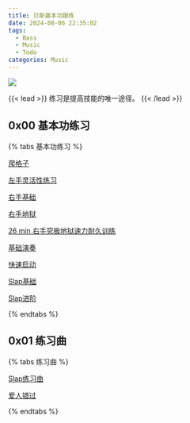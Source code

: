 ```yaml
---
title: 贝斯基本功跟练
date: 2024-08-06 22:35:02
tags:
  - Bass
  - Music
  - Todo
categories: Music
---
```


![](https://static.wicsp.top/yYIKzGkbZTED.png)

{{< lead >}}
练习是提高技能的唯一途径。
{{< /lead >}}



## 0x00 基本功练习

{% tabs 基本功练习 %}
<!-- tab 爬格子-->
[爬格子](https://www.bilibili.com/video/BV13o4y1d7dC/?p=1)

[左手灵活性练习](https://www.bilibili.com/video/BV13o4y1d7dC/?p=2)
<!-- endtab -->

<!-- tab 右手练习 -->
[右手基础](https://www.bilibili.com/video/BV13o4y1d7dC/?p=5)

[右手地狱](https://www.bilibili.com/video/BV13o4y1d7dC/?p=6)

[26 min 右手究极地狱速力耐久训练](https://www.bilibili.com/video/BV1bh4y1377A/?p=1)
<!-- endtab -->

<!-- tab 左右手配合 -->
[基础演奏](https://www.bilibili.com/video/BV13o4y1d7dC/?p=3)

[快速启动](https://www.bilibili.com/video/BV13o4y1d7dC/?p=4)
<!-- endtab -->

<!-- tab Slap -->
[Slap基础](https://www.bilibili.com/video/BV13o4y1d7dC/?p=7)

[Slap进阶](https://www.bilibili.com/video/BV13o4y1d7dC/?p=8)
<!-- endtab -->

{% endtabs %}




## 0x01 练习曲
{% tabs 练习曲 %}


<!-- tab Slap练习曲 -->
[Slap练习曲](https://www.bilibili.com/video/BV13o4y1d7dC/?p=9)
<!-- endtab -->
<!-- tab 八度跨弦练习曲 -->
[爱人错过](https://www.bilibili.com/video/BV1KR4y1f7sj/?p=1)
<!-- endtab -->
{% endtabs %}




